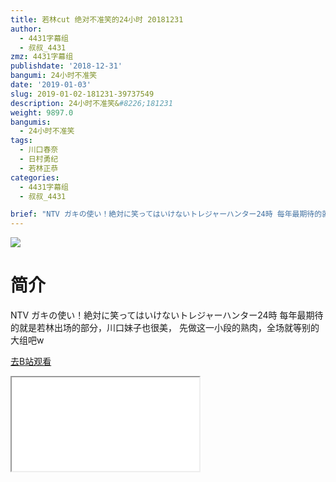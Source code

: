 ```yaml
---
title: 若林cut 绝对不准笑的24小时 20181231
author:
  - 4431字幕组
  - 叔叔_4431
zmz: 4431字幕组
publishdate: '2018-12-31'
bangumi: 24小时不准笑
date: '2019-01-03'
slug: 2019-01-02-181231-39737549
description: 24小时不准笑&#8226;181231
weight: 9897.0
bangumis:
  - 24小时不准笑
tags:
  - 川口春奈
  - 日村勇纪
  - 若林正恭
categories:
  - 4431字幕组
  - 叔叔_4431

brief: "NTV ガキの使い！絶対に笑ってはいけないトレジャーハンター24時 每年最期待的就是若林出场的部分，川口妹子也很美， 先做这一小段的熟肉，全场就等别的大组吧w"
---
```

![](https://i.imgur.com/WZ0YWd0.jpg)
# 简介  
NTV ガキの使い！絶対に笑ってはいけないトレジャーハンター24時
每年最期待的就是若林出场的部分，川口妹子也很美，
先做这一小段的熟肉，全场就等别的大组吧w    

[去B站观看](https://www.bilibili.com/video/av39737549/)
<div class ="resp-container"><iframe class="testiframe" src="//player.bilibili.com/player.html?aid=39737549"", scrolling="no", allowfullscreen="true" > </iframe></div> 
